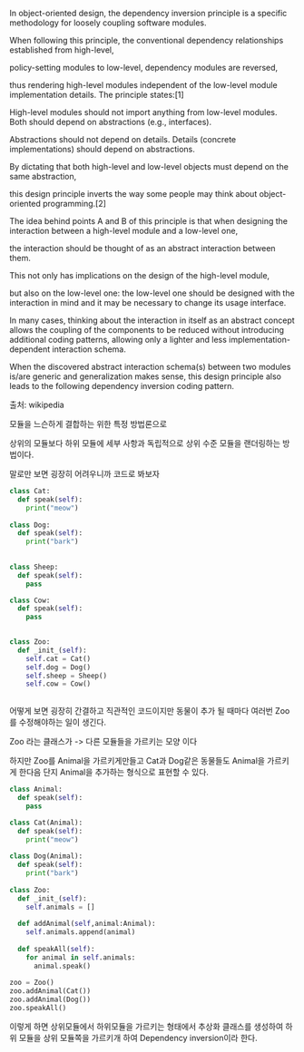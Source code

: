 In object-oriented design, the dependency inversion principle is a specific methodology for loosely coupling software modules. 

When following this principle, the conventional dependency relationships established from high-level,

policy-setting modules to low-level, dependency modules are reversed, 

thus rendering high-level modules independent of the low-level module implementation details. The principle states:[1]

High-level modules should not import anything from low-level modules. Both should depend on abstractions (e.g., interfaces).

Abstractions should not depend on details. Details (concrete implementations) should depend on abstractions.

By dictating that both high-level and low-level objects must depend on the same abstraction, 

this design principle inverts the way some people may think about object-oriented programming.[2]

The idea behind points A and B of this principle is that when designing the interaction between a high-level module and a low-level one, 

the interaction should be thought of as an abstract interaction between them. 

This not only has implications on the design of the high-level module, 

but also on the low-level one: the low-level one should be designed with the interaction in mind and it may be necessary to change its usage interface.

In many cases, thinking about the interaction in itself as an abstract concept allows the coupling of the components to be reduced without introducing additional coding patterns, allowing only a lighter and less implementation-dependent interaction schema.

When the discovered abstract interaction schema(s) between two modules is/are generic and generalization makes sense, this design principle also leads to the following dependency inversion coding pattern.

출처: wikipedia

모듈을 느슨하게 결합하는 위한 특정 방법론으로 

상위의 모듈보다 하위 모듈에 세부 사항과 독립적으로 상위 수준 모듈을 랜더링하는 방법이다.

말로만 보면 굉장히 어려우니까 코드로 봐보자

```py
class Cat:
  def speak(self):
    print("meow")
    
class Dog:
  def speak(self):
    print("bark")
    
    
class Sheep:
  def speak(self):
    pass

class Cow:
  def speak(self):
    pass
    

class Zoo:
  def _init_(self):
    self.cat = Cat()
    self.dog = Dog()
    self.sheep = Sheep()
    self.cow = Cow()
   
```

어떻게 보면 굉장히 간결하고 직관적인 코드이지만 동물이 추가 될 때마다 여러번 Zoo를 수정해야하는 일이 생긴다.

Zoo 라는 클래스가 -> 다른 모듈들을 가르키는 모양 이다

하지만 Zoo를 Animal을 가르키게만들고 Cat과 Dog같은 동물들도 Animal을 가르키게 한다음 단지 Animal을 추가하는 형식으로 표현할 수 있다.


```py
class Animal:
  def speak(self):
    pass

class Cat(Animal):
  def speak(self):
    print("meow")
    
class Dog(Animal):
  def speak(self):
    print("bark")
    
class Zoo:
  def _init_(self):
    self.animals = []
  
  def addAnimal(self,animal:Animal):
    self.animals.append(animal)
    
  def speakAll(self):
    for animal in self.animals:
      animal.speak()
      
zoo = Zoo()
zoo.addAnimal(Cat())
zoo.addAnimal(Dog())
zoo.speakAll()
```

이렇게 하면 상위모듈에서 하위모듈을 가르키는 형태에서 추상화 클래스를 생성하여 하위 모듈을 상위 모듈쪽을 가르키개 하여 Dependency inversion이라 한다.
